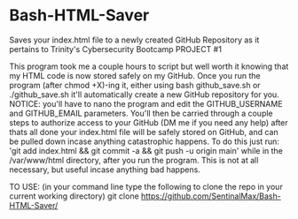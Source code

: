 # Bash-HTML-Saver
Saves your index.html file to a newly created GitHub Repository as it pertains to Trinity's Cybersecurity Bootcamp PROJECT #1

This program took me a couple hours to script but well worth it knowing that my HTML code is now stored safely on my GitHub. Once you run the program (after chmod +X)-ing it, either using bash github_save.sh or ./github_save.sh it'll automatically create a new GitHub repository for you. NOTICE: you'll have to nano the program and edit the GITHUB_USERNAME and GITHUB_EMAIL parameters. You'll then be carried through a couple steps to authorize access to your GitHub (DM me if you need any help) after thats all done your index.html file will be safely stored on GitHub, and can be pulled down incase anything catastrophic happens. To do this just run: 'git add index.html && git commit -a && git push -u origin main' while in the /var/www/html directory, after you run the program. This is not at all necessary, but useful incase anything bad happens.

TO USE: (in your command line type the following to clone the repo in your current working directory)
git clone https://github.com/SentinalMax/Bash-HTML-Saver/
